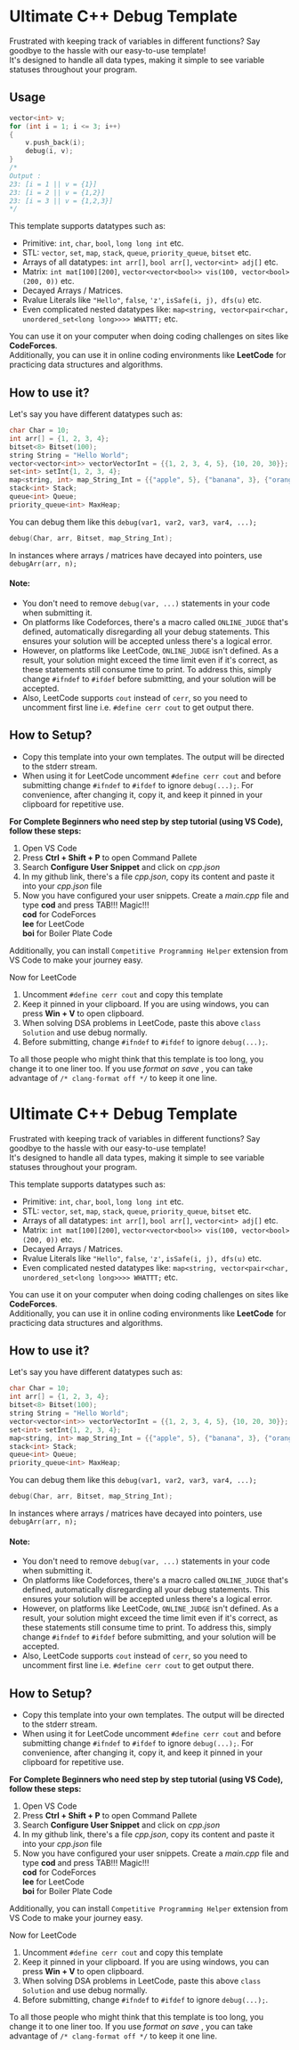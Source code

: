 # Ultimate C++ Debug Template
Frustrated with keeping track of variables in different functions? Say goodbye to the hassle with our easy-to-use template! <br> It's designed to handle all data types, making it simple to see variable statuses throughout your program.

## Usage 
```c++
vector<int> v;
for (int i = 1; i <= 3; i++)
{
    v.push_back(i);
    debug(i, v);
}
/*
Output :
23: [i = 1 || v = {1}]
23: [i = 2 || v = {1,2}]
23: [i = 3 || v = {1,2,3}]
*/
```
This template supports datatypes such as:

- Primitive: `int`, `char`, `bool`, `long long int` etc.
- STL: `vector`, `set`, `map`, `stack`, `queue`, `priority_queue`, `bitset` etc.
- Arrays of all datatypes: `int arr[]`, `bool arr[]`, `vector<int> adj[]` etc.
- Matrix: `int mat[100][200]`, `vector<vector<bool>> vis(100, vector<bool> (200, 0))` etc.
- Decayed Arrays / Matrices.
- Rvalue Literals like `"Hello"`, `false`, `'z'`, `isSafe(i, j), dfs(u)` etc.  
- Even complicated nested datatypes like: `map<string, vector<pair<char, unordered_set<long long>>>> WHATTT;` etc.

You can use it on your computer when doing coding challenges on sites like **CodeForces**. <br>
Additionally, you can use it in online coding environments like **LeetCode** for practicing data structures and algorithms.

## How to use it?

Let's say you have different datatypes such as:
```c++
char Char = 10;
int arr[] = {1, 2, 3, 4};
bitset<8> Bitset(100);
string String = "Hello World";
vector<vector<int>> vectorVectorInt = {{1, 2, 3, 4, 5}, {10, 20, 30}};
set<int> setInt{1, 2, 3, 4};
map<string, int> map_String_Int = {{"apple", 5}, {"banana", 3}, {"orange", 7}};
stack<int> Stack;
queue<int> Queue;
priority_queue<int> MaxHeap;
```
You can debug them like this `debug(var1, var2, var3, var4, ...);`
```c++ 
debug(Char, arr, Bitset, map_String_Int);
```
In instances where arrays / matrices have decayed into pointers, use `debugArr(arr, n);`

#### Note:

- You don't need to remove `debug(var, ...)` statements in your code when submitting it. <br>
- On platforms like Codeforces, there's a macro called `ONLINE_JUDGE` that's defined, automatically disregarding all your debug statements. This ensures your solution will be accepted unless there's a logical error. <br>
- However, on platforms like LeetCode, `ONLINE_JUDGE` isn't defined. As a result, your solution might exceed the time limit even if it's correct, as these statements still consume time to print. To address this, simply change `#ifndef` to `#ifdef` before submitting, and your solution will be accepted. <br>
- Also, LeetCode supports `cout` instead of `cerr`, so you need to uncomment first line i.e. `#define cerr cout` to get output there.  

## How to Setup?

- Copy this template into your own templates. The output will be directed to the stderr stream.
- When using it for LeetCode uncomment `#define cerr cout` and before submitting change `#ifndef` to `#ifdef` to ignore `debug(...);`. For convenience, after changing it, copy it, and keep it pinned in your clipboard for repetitive use.

**For Complete Beginners who need step by step tutorial (using VS Code), follow these steps:**

1. Open VS Code
2. Press **Ctrl + Shift + P** to open Command Pallete
3. Search **Configure User Snippet** and click on _cpp.json_
4. In my github link, there's a file _cpp.json_, copy its content and paste it into your _cpp.json_ file
5. Now you have configured your user snippets. Create a _main.cpp_ file and type **cod** and press TAB!!! Magic!!! <br>
**cod** for CodeForces <br>
**lee** for LeetCode <br>
**boi** for Boiler Plate Code 

Additionally, you can install `Competitive Programming Helper` extension from VS Code to make your journey easy.

Now for LeetCode

1. Uncomment `#define cerr cout` and copy this template
2. Keep it pinned in your clipboard. If you are using windows, you can press **Win + V** to open clipboard.
3. When solving DSA problems in LeetCode, paste this above `class Solution` and use debug normally.
4. Before submitting, change `#ifndef` to `#ifdef` to ignore `debug(...);`.


To all those people who might think that this template is too long, you change it to one liner too. If you use _format on save_ , you can take advantage of `/* clang-format off */` to keep it one line.
# Ultimate C++ Debug Template
Frustrated with keeping track of variables in different functions? Say goodbye to the hassle with our easy-to-use template! <br> It's designed to handle all data types, making it simple to see variable statuses throughout your program.

This template supports datatypes such as:

- Primitive: `int`, `char`, `bool`, `long long int` etc.
- STL: `vector`, `set`, `map`, `stack`, `queue`, `priority_queue`, `bitset` etc.
- Arrays of all datatypes: `int arr[]`, `bool arr[]`, `vector<int> adj[]` etc.
- Matrix: `int mat[100][200]`, `vector<vector<bool>> vis(100, vector<bool> (200, 0))` etc.
- Decayed Arrays / Matrices.
- Rvalue Literals like `"Hello"`, `false`, `'z'`, `isSafe(i, j), dfs(u)` etc.  
- Even complicated nested datatypes like: `map<string, vector<pair<char, unordered_set<long long>>>> WHATTT;` etc.

You can use it on your computer when doing coding challenges on sites like **CodeForces**. <br>
Additionally, you can use it in online coding environments like **LeetCode** for practicing data structures and algorithms.

## How to use it?

Let's say you have different datatypes such as:
```c++
char Char = 10;
int arr[] = {1, 2, 3, 4};
bitset<8> Bitset(100);
string String = "Hello World";
vector<vector<int>> vectorVectorInt = {{1, 2, 3, 4, 5}, {10, 20, 30}};
set<int> setInt{1, 2, 3, 4};
map<string, int> map_String_Int = {{"apple", 5}, {"banana", 3}, {"orange", 7}};
stack<int> Stack;
queue<int> Queue;
priority_queue<int> MaxHeap;
```
You can debug them like this `debug(var1, var2, var3, var4, ...);`
```c++ 
debug(Char, arr, Bitset, map_String_Int);
```
In instances where arrays / matrices have decayed into pointers, use `debugArr(arr, n);`

#### Note:

- You don't need to remove `debug(var, ...)` statements in your code when submitting it. <br>
- On platforms like Codeforces, there's a macro called `ONLINE_JUDGE` that's defined, automatically disregarding all your debug statements. This ensures your solution will be accepted unless there's a logical error. <br>
- However, on platforms like LeetCode, `ONLINE_JUDGE` isn't defined. As a result, your solution might exceed the time limit even if it's correct, as these statements still consume time to print. To address this, simply change `#ifndef` to `#ifdef` before submitting, and your solution will be accepted. <br>
- Also, LeetCode supports `cout` instead of `cerr`, so you need to uncomment first line i.e. `#define cerr cout` to get output there.  

## How to Setup?

- Copy this template into your own templates. The output will be directed to the stderr stream.
- When using it for LeetCode uncomment `#define cerr cout` and before submitting change `#ifndef` to `#ifdef` to ignore `debug(...);`. For convenience, after changing it, copy it, and keep it pinned in your clipboard for repetitive use.

**For Complete Beginners who need step by step tutorial (using VS Code), follow these steps:**

1. Open VS Code
2. Press **Ctrl + Shift + P** to open Command Pallete
3. Search **Configure User Snippet** and click on _cpp.json_
4. In my github link, there's a file _cpp.json_, copy its content and paste it into your _cpp.json_ file
5. Now you have configured your user snippets. Create a _main.cpp_ file and type **cod** and press TAB!!! Magic!!! <br>
**cod** for CodeForces <br>
**lee** for LeetCode <br>
**boi** for Boiler Plate Code 

Additionally, you can install `Competitive Programming Helper` extension from VS Code to make your journey easy.

Now for LeetCode

1. Uncomment `#define cerr cout` and copy this template
2. Keep it pinned in your clipboard. If you are using windows, you can press **Win + V** to open clipboard.
3. When solving DSA problems in LeetCode, paste this above `class Solution` and use debug normally.
4. Before submitting, change `#ifndef` to `#ifdef` to ignore `debug(...);`.


To all those people who might think that this template is too long, you change it to one liner too. If you use _format on save_ , you can take advantage of `/* clang-format off */` to keep it one line.